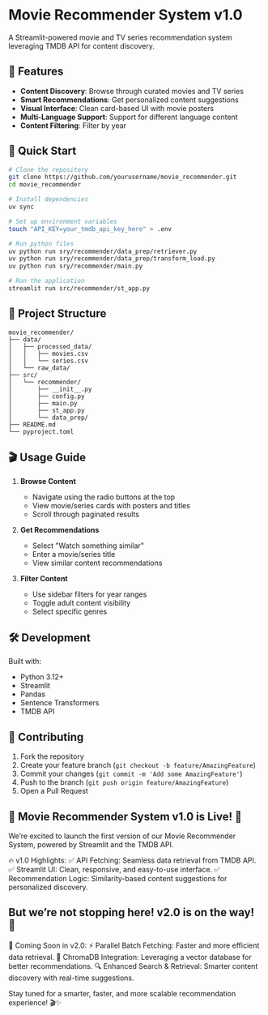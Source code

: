 # Movie Recommender System v1.0

A Streamlit-powered movie and TV series recommendation system leveraging TMDB API for content discovery.

## 🎯 Features

- **Content Discovery**: Browse through curated movies and TV series
- **Smart Recommendations**: Get personalized content suggestions
- **Visual Interface**: Clean card-based UI with movie posters
- **Multi-Language Support**: Support for different language content
- **Content Filtering**: Filter by year

## 🚀 Quick Start

```bash
# Clone the repository
git clone https://github.com/yourusername/movie_recommender.git
cd movie_recommender

# Install dependencies
uv sync

# Set up environment variables
touch "API_KEY=your_tmdb_api_key_here" > .env

# Run python files
uv python run sry/recommender/data_prep/retriever.py
uv python run sry/recommender/data_prep/transform_load.py
uv python run sry/recommender/main.py

# Run the application
streamlit run src/recommender/st_app.py
```

## 📁 Project Structure

```
movie_recommender/
├── data/
│   ├── processed_data/
│   │   ├── movies.csv
│   │   └── series.csv
│   └── raw_data/
├── src/
│   └── recommender/
│       ├── __init__.py
│       ├── config.py
│       ├── main.py
│       ├── st_app.py
│       └── data_prep/
├── README.md
└── pyproject.toml
```


## 🎬 Usage Guide

1. **Browse Content**
   - Navigate using the radio buttons at the top
   - View movie/series cards with posters and titles
   - Scroll through paginated results

2. **Get Recommendations**
   - Select "Watch something similar"
   - Enter a movie/series title
   - View similar content recommendations

3. **Filter Content**
   - Use sidebar filters for year ranges
   - Toggle adult content visibility
   - Select specific genres

## 🛠️ Development

Built with:
- Python 3.12+
- Streamlit
- Pandas
- Sentence Transformers
- TMDB API


## 🤝 Contributing

1. Fork the repository
2. Create your feature branch (`git checkout -b feature/AmazingFeature`)
3. Commit your changes (`git commit -m 'Add some AmazingFeature'`)
4. Push to the branch (`git push origin feature/AmazingFeature`)
5. Open a Pull Request


## 🚀 Movie Recommender System v1.0 is Live! 🎉

We’re excited to launch the first version of our Movie Recommender System, powered by Streamlit and the TMDB API.

🔥 v1.0 Highlights:
✅ API Fetching: Seamless data retrieval from TMDB API.
✅ Streamlit UI: Clean, responsive, and easy-to-use interface.
✅ Recommendation Logic: Similarity-based content suggestions for personalized discovery.

## But we’re not stopping here! v2.0 is on the way! 🚀

🔮 Coming Soon in v2.0:
⚡ Parallel Batch Fetching: Faster and more efficient data retrieval.
🧠 ChromaDB Integration: Leveraging a vector database for better recommendations.
🔍 Enhanced Search & Retrieval: Smarter content discovery with real-time suggestions.

Stay tuned for a smarter, faster, and more scalable recommendation experience! 🎬✨